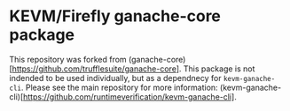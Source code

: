 # KEVM/Firefly ganache-core package
This repository was forked from (ganache-core)[https://github.com/trufflesuite/ganache-core].
This package is not indended to be used individually, but as a dependnecy
for `kevm-ganache-cli`. Please see the main repository for more information:
(kevm-ganache-cli)[https://github.com/runtimeverification/kevm-ganache-cli].